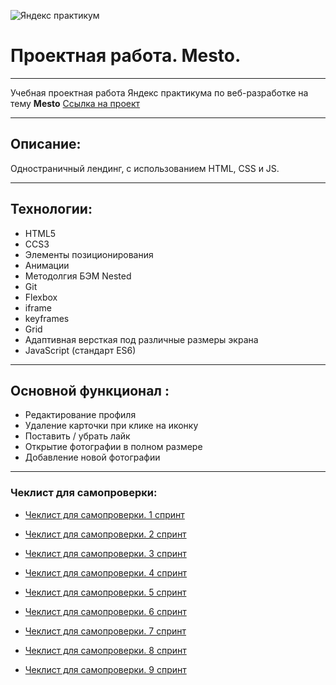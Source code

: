 ![Яндекс практикум](https://m.seonews.ru/upload/iblock/f73/f73322ed95450f64df7156706fc01091.jpg)
# Проектная работа. Mesto.
____

Учебная проектная работа Яндекс практикума по веб-разработке на тему **Mesto**
[Ссылка на проект](https://angels132.github.io/mesto/)
___
## Описание:

Одностраничный лендинг, с использованием HTML, CSS и JS.

___
## Технологии:

+ HTML5
+ CCS3
+ Элементы позиционирования
+ Анимации
+ Методолгия БЭМ Nested
+ Git
+ Flexbox
+ iframe
+ keyframes
+ Grid
+ Адаптивная версткая под различные размеры экрана
+ JavaScript (стандарт ES6)
    
____
## Основной функционал :

+ Редактирование профиля
+ Удаление карточки при клике на иконку
+ Поставить / убрать лайк
+ Открытие фотографии в полном размере
+ Добавление новой фотографии 

____
### Чеклист для самопроверки:

+ [Чеклист для самопроверки. 1 спринт](https://code.s3.yandex.net/web-developer/checklists-pdf/new-program/checklist-1.pdf)

+ [Чеклист для самопроверки. 2 спринт](https://code.s3.yandex.net/web-developer/checklists-pdf/new-program/checklist-2.pdf)

+ [Чеклист для самопроверки. 3 спринт](https://code.s3.yandex.net/web-developer/checklists-pdf/new-program/checklist-3.pdf)

+ [Чеклист для самопроверки. 4 спринт](https://code.s3.yandex.net/web-developer/checklists-pdf/new-program/checklist-4.pdf)

+ [Чеклист для самопроверки. 5 спринт](https://code.s3.yandex.net/web-developer/checklists-pdf/new-program/checklist-5.pdf)

+ [Чеклист для самопроверки. 6 спринт](https://code.s3.yandex.net/web-developer/checklists-pdf/new-program/checklist-6.pdf)

+ [Чеклист для самопроверки. 7 спринт](https://code.s3.yandex.net/web-developer/checklists-pdf/new-program/checklist-7.pdf)

+ [Чеклист для самопроверки. 8 спринт](https://code.s3.yandex.net/web-developer/checklists-pdf/new-program/checklist-8.pdf)

+ [Чеклист для самопроверки. 9 спринт](https://code.s3.yandex.net/web-developer/checklists-pdf/new-program/checklist-9.pdf)
